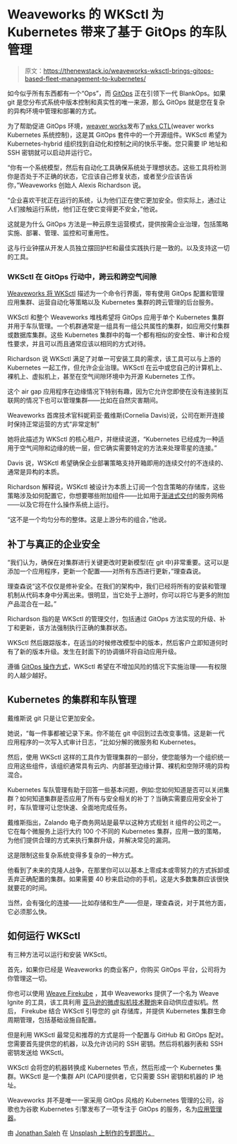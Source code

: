 # Weaveworks 的 WKSctl 为 Kubernetes 带来了基于 GitOps 的车队管理

> 原文：<https://thenewstack.io/weaveworks-wksctl-brings-gitops-based-fleet-management-to-kubernetes/>

如今似乎所有东西都有一个“Ops”，而 [GitOps](/what-is-gitops-and-why-it-might-be-the-next-big-thing-for-devops/) 正在引领下一代 BlankOps。如果 git 是您分布式系统中版本控制和真实性的唯一来源，那么 GitOps 就是您在复杂的异构环境中管理和部署的方式。

为了帮助促进 GitOps 环境，[weaver works](https://www.weave.works/)发布了[wks CTL](https://github.com/weaveworks/wksctl)(weaver works Kubernetes 系统控制)，这是其 GitOps 套件中的一个开源组件。WKSctl 希望为 Kubernetes-hybrid 组织找到自动化和控制之间的快乐平衡。您只需要 IP 地址和 SSH 密钥就可以启动并运行它。

“你有一个系统模型，然后有自动化工具确保系统处于理想状态。这些工具将检测你是否处于不正确的状态，它应该自己修复状态，或者至少应该告诉你，”Weaveworks 创始人 Alexis Richardson 说。

“企业喜欢干扰正在运行的系统，认为他们正在使它更加安全。但实际上，通过让人们接触运行系统，他们正在使它变得更不安全，”他说。

这就是为什么 GitOps 方法是一种云原生运营模式，提供按需企业治理，包括策略实施、部署、管理、监控和可重用性。

这与行业钟摆从开发人员独立摆回护栏和最佳实践执行是一致的。以及支持这一切的工具。

### WKSctl 在 GitOps 行动中，跨云和跨空气间隙

[Weaveworks 将 WKSctl](https://www.weave.works/oss/wksctl/) 描述为一个命令行界面，带有使用 GitOps 配置和管理应用集群、运营自动化等策略以及 Kubernetes 集群的跨云管理的后台服务。

WKSctl 和整个 Weaveworks 堆栈希望将 GitOps 应用于单个 Kubernetes 集群并用于车队管理。一个机群通常是一组具有一组公共属性的集群，如应用交付集群或数据库集群。这些 Kubernetes 集群中的每一个都有相似的安全性、审计和合规性要求，并且可以而且通常应该以相同的方式对待。

Richardson 说 WKSctl 满足了对单一可安装工具的需求，该工具可以与上游的 Kubernetes 一起工作，但允许企业治理。WKSctl 在云中或您自己的计算机上、裸机上、虚拟机上，甚至在空气间隙环境中为开源 Kubernetes 工作。

这个 air gap 应用程序在边缘情况下特别有趣，因为它允许您即使在没有连接到互联网的情况下也可以管理集群——比如在自然灾害期间。

Weaveworks 首席技术官科妮莉亚·戴维斯(Cornelia Davis)说，公司在断开连接时保持正常运营的方式“非常定制”

她将此描述为 WKSctl 的核心租户，并继续说道，“Kubernetes 已经成为一种适用于空气间隙和边缘的统一层，但它确实需要特定的方法来处理零星的连接。”

Davis 说，WSKctl 希望确保企业部署策略支持开箱即用的连续交付的不连续的、通常是异构的本质。

Richardson 解释说，WSKctl 被设计为本质上订阅一个包含策略的存储库，这些策略涉及如何配置它，你想要哪些附加组件——比如用于[渐进式交付](https://thenewstack.io/the-rise-of-progressive-delivery-for-systems-resilience/)的服务网格——以及它将在什么操作系统上运行。

“这不是一个均匀分布的整体。这是上游分布的组合，”他说。

## 补丁与真正的企业安全

“我们认为，确保在对集群进行关键更改时更新模型(在 git 中)非常重要。这可以是添加一个应用程序，更新一个配置——对所有东西进行更新，”理查森说。

理查森说“这不仅仅是修补安全。在我们的架构中，我们已经将所有的安装和管理机制从代码本身中分离出来。很明显，当它处于上游时，你可以将它与更多的附加产品混合在一起。”

Richardson 指的是 WKSctl 的管理交付，包括通过 GitOps 方法实现的升级、补丁和更新，该方法强制执行正确的集群状态。

WKSctl 然后跟踪版本，在适当的时候修改模型中的版本，然后客户立即知道何时有了新的版本升级。发生在封面下的协调循环将自动应用升级。

遵循 [GitOps 操作方式](https://thenewstack.io/gitops-git-push-all-the-things/)，WKSctl 希望在不增加风险的情况下实施治理——有权限的人越少越好。

## Kubernetes 的集群和车队管理

戴维斯说 git 只是让它更加安全。

她说，“每一件事都被记录下来。你不能在 git 中回到过去改变事情。这是新一代应用程序的一次写入式审计日志，“比如分解的微服务和 Kubernetes。

然后，使用 WKSctl 这样的工具作为管理集群的一部分，使您能够为一个组织统一应用这些组件，该组织通常具有云内、内部甚至边缘计算、裸机和空隙环境的异构混合。

Kubernetes 车队管理有助于回答一些基本问题，例如:您如何知道是否可以关闭集群？如何知道集群是否应用了所有与安全相关的补丁？当确实需要应用安全补丁时，车队管理可让您快速、全面地完成任务。

戴维斯指出，Zalando 电子商务网站是最早以这种方式规划 it 组件的公司之一。它在每个微服务上运行大约 100 个不同的 Kubernetes 集群，应用一致的策略，为他们提供合理的方式来执行集群升级，并解决常见的漏洞。

这是限制这些复杂系统变得多复杂的一种方式。

他看到了未来的克隆人战争，在那里你可以以基本上零成本或零努力的方式拆卸或丢弃正确配置的集群。如果需要 40 秒来启动你的手机，这是大多数集群应该很快就要花的时间。

当然，会有强化的连接——比如存储和生产——但是，理查森说，对于其他方面，它必须那么快。

## 如何运行 WKSctl

有三种方法可以运行和安装 WKSctl。

首先，如果你已经是 Weaveworks 的商业客户，你购买 GitOps 平台，公司将为你管理这一切。

你也可以使用 [Weave Firekube](https://www.weave.works/oss/firekube/) ，其中 Weaveworks 提供了一个名为 Weave Ignite 的工具，该工具利用 [亚马逊的微虚拟机技术鞭炮](https://firecracker-microvm.github.io/)来自动供应虚拟机。然后， Firekube 结合 WKSctl 引导您的 git 存储库，并提供 Kubernetes 集群生命周期管理，包括基础设施自配置。

但是利用 WKSctl 最常见和推荐的方式是将一个配置与 GitHub 和 GitOps 配对。您需要首先提供您的机器，以及允许访问的 SSH 密钥。然后将机器列表和 SSH 密钥发送给 WKSctl。

WKSctl 会将您的机器转换成 Kubernetes 节点，然后形成一个 Kubernetes 集群。WKSctl 是一个集群 API (CAPI)提供者，它只需要 SSH 密钥和机器的 IP 地址。

Weaveworks 并不是唯一一家采用 GitOps 风格的 Kubernetes 管理的公司，谷歌也为谷歌 Kubernetes 引擎发布了一项专注于 GitOps 的服务，名为[应用管理器](https://cloud.google.com/blog/products/containers-kubernetes/announcing-application-manager-for-google-kubernetes-engine)。

由 [Jonathan Saleh](https://unsplash.com/@jonathansaleh?utm_source=unsplash&utm_medium=referral&utm_content=creditCopyText) 在 [Unsplash 上制作的专题图片。](https://unsplash.com/s/photos/fleet?utm_source=unsplash&utm_medium=referral&utm_content=creditCopyText)

<svg xmlns:xlink="http://www.w3.org/1999/xlink" viewBox="0 0 68 31" version="1.1"><title>Group</title> <desc>Created with Sketch.</desc></svg>